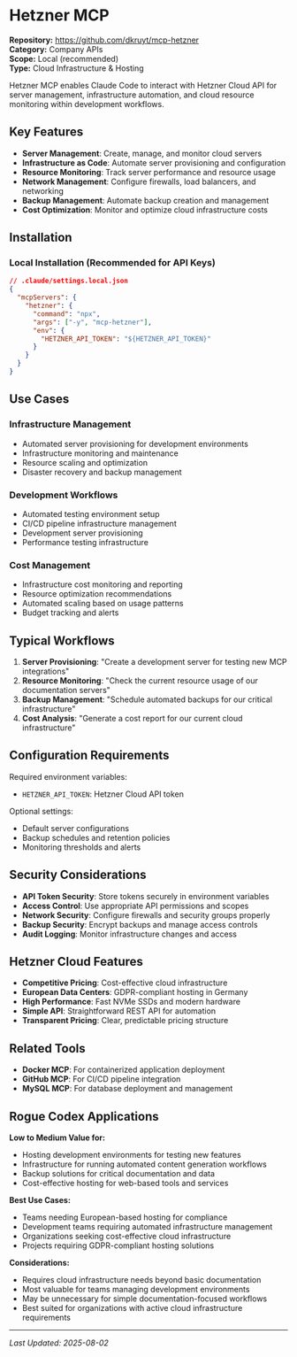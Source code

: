 # Hetzner MCP

**Repository:** https://github.com/dkruyt/mcp-hetzner  
**Category:** Company APIs  
**Scope:** Local (recommended)  
**Type:** Cloud Infrastructure & Hosting

Hetzner MCP enables Claude Code to interact with Hetzner Cloud API for server management, infrastructure automation, and cloud resource monitoring within development workflows.

## Key Features

- **Server Management**: Create, manage, and monitor cloud servers
- **Infrastructure as Code**: Automate server provisioning and configuration
- **Resource Monitoring**: Track server performance and resource usage
- **Network Management**: Configure firewalls, load balancers, and networking
- **Backup Management**: Automate backup creation and management
- **Cost Optimization**: Monitor and optimize cloud infrastructure costs

## Installation

### Local Installation (Recommended for API Keys)
```json
// .claude/settings.local.json
{
  "mcpServers": {
    "hetzner": {
      "command": "npx",
      "args": ["-y", "mcp-hetzner"],
      "env": {
        "HETZNER_API_TOKEN": "${HETZNER_API_TOKEN}"
      }
    }
  }
}
```

## Use Cases

### Infrastructure Management
- Automated server provisioning for development environments
- Infrastructure monitoring and maintenance
- Resource scaling and optimization
- Disaster recovery and backup management

### Development Workflows
- Automated testing environment setup
- CI/CD pipeline infrastructure management
- Development server provisioning
- Performance testing infrastructure

### Cost Management
- Infrastructure cost monitoring and reporting
- Resource optimization recommendations
- Automated scaling based on usage patterns
- Budget tracking and alerts

## Typical Workflows

1. **Server Provisioning**: "Create a development server for testing new MCP integrations"
2. **Resource Monitoring**: "Check the current resource usage of our documentation servers"
3. **Backup Management**: "Schedule automated backups for our critical infrastructure"
4. **Cost Analysis**: "Generate a cost report for our current cloud infrastructure"

## Configuration Requirements

Required environment variables:
- `HETZNER_API_TOKEN`: Hetzner Cloud API token

Optional settings:
- Default server configurations
- Backup schedules and retention policies
- Monitoring thresholds and alerts

## Security Considerations

- **API Token Security**: Store tokens securely in environment variables
- **Access Control**: Use appropriate API permissions and scopes
- **Network Security**: Configure firewalls and security groups properly
- **Backup Security**: Encrypt backups and manage access controls
- **Audit Logging**: Monitor infrastructure changes and access

## Hetzner Cloud Features

- **Competitive Pricing**: Cost-effective cloud infrastructure
- **European Data Centers**: GDPR-compliant hosting in Germany
- **High Performance**: Fast NVMe SSDs and modern hardware
- **Simple API**: Straightforward REST API for automation
- **Transparent Pricing**: Clear, predictable pricing structure

## Related Tools

- **Docker MCP**: For containerized application deployment
- **GitHub MCP**: For CI/CD pipeline integration
- **MySQL MCP**: For database deployment and management

## Rogue Codex Applications

**Low to Medium Value for:**
- Hosting development environments for testing new features
- Infrastructure for running automated content generation workflows
- Backup solutions for critical documentation and data
- Cost-effective hosting for web-based tools and services

**Best Use Cases:**
- Teams needing European-based hosting for compliance
- Development teams requiring automated infrastructure management
- Organizations seeking cost-effective cloud infrastructure
- Projects requiring GDPR-compliant hosting solutions

**Considerations:**
- Requires cloud infrastructure needs beyond basic documentation
- Most valuable for teams managing development environments
- May be unnecessary for simple documentation-focused workflows
- Best suited for organizations with active cloud infrastructure requirements

---

*Last Updated: 2025-08-02*